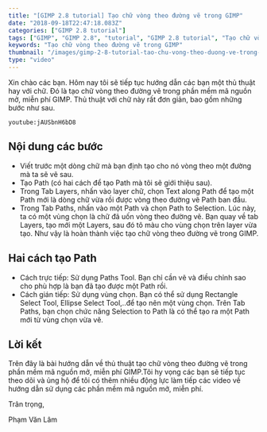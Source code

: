 ```yaml
---
title: "[GIMP 2.8 tutorial] Tạo chữ vòng theo đường vẽ trong GIMP"
date: "2018-09-18T22:47:18.083Z"
categories: ["GIMP 2.8 tutorial"]
tags: ["GIMP", "GIMP 2.8", "tutorial", "GIMP 2.8 tutorial", "Tạo chữ vòng theo đường vẽ"]
keywords: "Tạo chữ vòng theo đường vẽ trong GIMP"
thumbnail: "/images/gimp-2-8-tutorial-tao-chu-vong-theo-duong-ve-trong-gimp.jpg"
type: "video"
---
```


Xin chào các bạn. Hôm nay tôi sẽ tiếp tục hướng dẫn các bạn một thủ thuật hay với chữ. Đó là tạo chữ vòng theo đường vẽ trong phần mềm mã nguồn mở, miễn phí GIMP. Thủ thuật với chữ này rất đơn giản, bao gồm những bước như sau.

`youtube:jAUSbnH6bD8`

## Nội dung các bước

  * Viết trước một dòng chữ mà bạn định tạo cho nó vòng theo một đường mà ta sẽ vẽ sau.
  * Tạo Path (có hai cách để tạo Path mà tôi sẽ giới thiệu sau).
  * Trong Tab Layers, nhấn vào layer chữ, chọn Text along Path để tạo một Path mới là dòng chữ vừa rồi được vòng theo đường vẽ Path ban đầu.
  * Trong Tab Paths, nhấn vào một Path và chọn Path to Selection. Lúc này, ta có một vùng chọn là chữ đã uốn vòng theo đường vẽ. Bạn quay về tab Layers, tạo mới một Layers, sau đó tô màu cho vùng chọn trên layer vừa tạo. Như vậy là hoàn thành việc tạo chữ vòng theo đường vẽ trong GIMP.

## Hai cách tạo Path

  * Cách trực tiếp: Sử dụng Paths Tool. Bạn chỉ cần vẽ và điều chỉnh sao cho phù hợp là bạn đã tạo được một Path rồi.
  * Cách gián tiếp: Sử dụng vùng chọn. Bạn có thể sử dụng Rectangle Select Tool, Ellipse Select Tool,..để tạo nên một vùng chọn. Trên Tab Paths, bạn chọn chức năng Selection to Path là có thể tạo ra một Path mới từ vùng chọn vừa vẽ.

## Lời kết

Trên đây là bài hướng dẫn về thủ thuật tạo chữ vòng theo đường vẽ trong phần mềm mã nguồn mở, miễn phí GIMP.Tôi hy vọng các bạn sẽ tiếp tục theo dõi và ủng hộ để tôi có thêm nhiều động lực làm tiếp các video về hướng dẫn sử dụng các phần mềm mã nguồn mở, miễn phí.

Trân trọng,

Phạm Văn Lâm